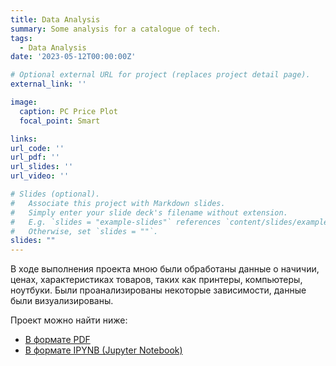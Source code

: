 ```yaml
---
title: Data Analysis
summary: Some analysis for a catalogue of tech.
tags:
  - Data Analysis
date: '2023-05-12T00:00:00Z'

# Optional external URL for project (replaces project detail page).
external_link: ''

image:
  caption: PC Price Plot
  focal_point: Smart

links: 
url_code: ''
url_pdf: ''
url_slides: ''
url_video: ''

# Slides (optional).
#   Associate this project with Markdown slides.
#   Simply enter your slide deck's filename without extension.
#   E.g. `slides = "example-slides"` references `content/slides/example-slides.md`.
#   Otherwise, set `slides = ""`.
slides: ""
---
```


В ходе выполнения проекта мною были обработаны данные о начичии, ценах, характеристиках товаров, таких как принтеры, компьютеры, ноутбуки. Были проанализированы некоторые зависимости, данные были визуализированы.

Проект можно найти ниже:

* [В формате PDF](./final_project.pdf)
* [В формате IPYNB (Jupyter Notebook)](./final_project.ipynb)
